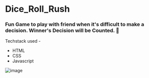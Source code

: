 # Dice_Roll_Rush

<h3> Fun Game to play with friend when it's difficult to make a decision. Winner's Decision will be Counted. 🎉 </h3>
<p> Techstack used - 
<ul>
  <li>HTML</li>
  <li>CSS</li>
  <li>Javascript</li>
</ul>
</p>

![image](https://github.com/tejalbangali/Dice_Roll_Rush/assets/63381263/d48c9cc4-019f-4dfa-b301-5c61080a91b5)

